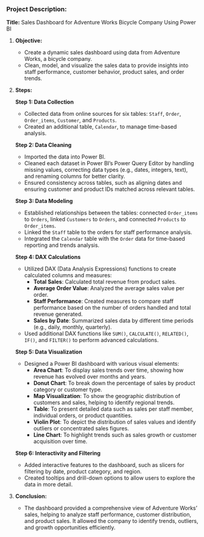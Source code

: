 ### Project Description:
**Title:** Sales Dashboard for Adventure Works Bicycle Company Using Power BI

1. **Objective:**
   - Create a dynamic sales dashboard using data from Adventure Works, a bicycle company.
   - Clean, model, and visualize the sales data to provide insights into staff performance, customer behavior, product sales, and order trends.

2. **Steps:**

   **Step 1: Data Collection**
   - Collected data from online sources for six tables: `Staff`, `Order`, `Order_items`, `Customer`, and `Products`.
   - Created an additional table, `Calendar`, to manage time-based analysis.

   **Step 2: Data Cleaning**
   - Imported the data into Power BI.
   - Cleaned each dataset in Power BI’s Power Query Editor by handling missing values, correcting data types (e.g., dates, integers, text), and renaming columns for better clarity.
   - Ensured consistency across tables, such as aligning dates and ensuring customer and product IDs matched across relevant tables.

   **Step 3: Data Modeling**
   - Established relationships between the tables: connected `Order_items` to `Orders`, linked `Customers` to `Orders`, and connected `Products` to `Order_items`.
   - Linked the `Staff` table to the orders for staff performance analysis.
   - Integrated the `Calendar` table with the `Order` data for time-based reporting and trends analysis.

   **Step 4: DAX Calculations**
   - Utilized DAX (Data Analysis Expressions) functions to create calculated columns and measures:
     - **Total Sales**: Calculated total revenue from product sales.
     - **Average Order Value**: Analyzed the average sales value per order.
     - **Staff Performance**: Created measures to compare staff performance based on the number of orders handled and total revenue generated.
     - **Sales by Date**: Summarized sales data by different time periods (e.g., daily, monthly, quarterly).
   - Used additional DAX functions like `SUM()`, `CALCULATE()`, `RELATED()`, `IF()`, and `FILTER()` to perform advanced calculations.

   **Step 5: Data Visualization**
   - Designed a Power BI dashboard with various visual elements:
     - **Area Chart**: To display sales trends over time, showing how revenue has evolved over months and years.
     - **Donut Chart**: To break down the percentage of sales by product category or customer type.
     - **Map Visualization**: To show the geographic distribution of customers and sales, helping to identify regional trends.
     - **Table**: To present detailed data such as sales per staff member, individual orders, or product quantities.
     - **Violin Plot**: To depict the distribution of sales values and identify outliers or concentrated sales figures.
     - **Line Chart**: To highlight trends such as sales growth or customer acquisition over time.

   **Step 6: Interactivity and Filtering**
   - Added interactive features to the dashboard, such as slicers for filtering by date, product category, and region.
   - Created tooltips and drill-down options to allow users to explore the data in more detail.

3. **Conclusion:**
   - The dashboard provided a comprehensive view of Adventure Works’ sales, helping to analyze staff performance, customer distribution, and product sales. It allowed the company to identify trends, outliers, and growth opportunities efficiently.
